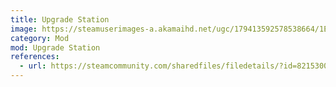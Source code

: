 ```yaml
---
title: Upgrade Station
image: https://steamuserimages-a.akamaihd.net/ugc/179413592578538664/1EA91BF1DD8A3780B21B0867BDD88E3180E75C52/?imw=268&imh=268&ima=fit&impolicy=Letterbox&imcolor=%23000000&letterbox=true
category: Mod
mod: Upgrade Station
references:
  - url: https://steamcommunity.com/sharedfiles/filedetails/?id=821530042
---
```

